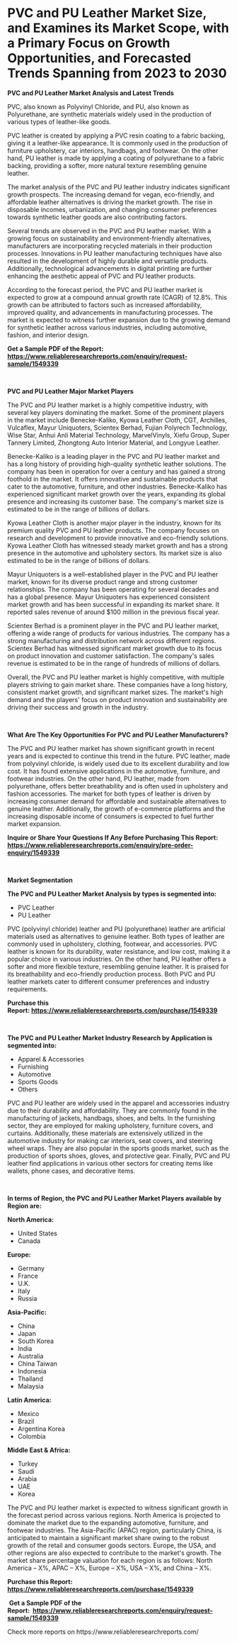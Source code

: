 <p><h1>PVC and PU Leather Market Size, and Examines its Market Scope, with a Primary Focus on Growth Opportunities, and Forecasted Trends Spanning from 2023 to 2030</h1></p><p><strong>PVC and PU Leather Market Analysis and Latest Trends</strong></p>
<p><p>PVC, also known as Polyvinyl Chloride, and PU, also known as Polyurethane, are synthetic materials widely used in the production of various types of leather-like goods. </p><p>PVC leather is created by applying a PVC resin coating to a fabric backing, giving it a leather-like appearance. It is commonly used in the production of furniture upholstery, car interiors, handbags, and footwear. On the other hand, PU leather is made by applying a coating of polyurethane to a fabric backing, providing a softer, more natural texture resembling genuine leather.</p><p>The market analysis of the PVC and PU leather industry indicates significant growth prospects. The increasing demand for vegan, eco-friendly, and affordable leather alternatives is driving the market growth. The rise in disposable incomes, urbanization, and changing consumer preferences towards synthetic leather goods are also contributing factors.</p><p>Several trends are observed in the PVC and PU leather market. With a growing focus on sustainability and environment-friendly alternatives, manufacturers are incorporating recycled materials in their production processes. Innovations in PU leather manufacturing techniques have also resulted in the development of highly durable and versatile products. Additionally, technological advancements in digital printing are further enhancing the aesthetic appeal of PVC and PU leather products.</p><p>According to the forecast period, the PVC and PU leather market is expected to grow at a compound annual growth rate (CAGR) of 12.8%. This growth can be attributed to factors such as increased affordability, improved quality, and advancements in manufacturing processes. The market is expected to witness further expansion due to the growing demand for synthetic leather across various industries, including automotive, fashion, and interior design.</p></p>
<p><strong>Get a Sample PDF of the Report:&nbsp; <a href="https://www.reliableresearchreports.com/enquiry/request-sample/1549339">https://www.reliableresearchreports.com/enquiry/request-sample/1549339</a></strong></p>
<p>&nbsp;</p>
<p><strong>PVC and PU Leather Major Market Players</strong></p>
<p><p>The PVC and PU leather market is a highly competitive industry, with several key players dominating the market. Some of the prominent players in the market include Benecke-Kaliko, Kyowa Leather Cloth, CGT, Archilles, Vulcaflex, Mayur Uniquoters, Scientex Berhad, Fujian Polyrech Technology, Wise Star, Anhui Anli Material Technology, MarvelVinyls, Xiefu Group, Super Tannery Limited, Zhongtong Auto Interior Material, and Longyue Leather.</p><p>Benecke-Kaliko is a leading player in the PVC and PU leather market and has a long history of providing high-quality synthetic leather solutions. The company has been in operation for over a century and has gained a strong foothold in the market. It offers innovative and sustainable products that cater to the automotive, furniture, and other industries. Benecke-Kaliko has experienced significant market growth over the years, expanding its global presence and increasing its customer base. The company's market size is estimated to be in the range of billions of dollars.</p><p>Kyowa Leather Cloth is another major player in the industry, known for its premium quality PVC and PU leather products. The company focuses on research and development to provide innovative and eco-friendly solutions. Kyowa Leather Cloth has witnessed steady market growth and has a strong presence in the automotive and upholstery sectors. Its market size is also estimated to be in the range of billions of dollars.</p><p>Mayur Uniquoters is a well-established player in the PVC and PU leather market, known for its diverse product range and strong customer relationships. The company has been operating for several decades and has a global presence. Mayur Uniquoters has experienced consistent market growth and has been successful in expanding its market share. It reported sales revenue of around $100 million in the previous fiscal year.</p><p>Scientex Berhad is a prominent player in the PVC and PU leather market, offering a wide range of products for various industries. The company has a strong manufacturing and distribution network across different regions. Scientex Berhad has witnessed significant market growth due to its focus on product innovation and customer satisfaction. The company's sales revenue is estimated to be in the range of hundreds of millions of dollars.</p><p>Overall, the PVC and PU leather market is highly competitive, with multiple players striving to gain market share. These companies have a long history, consistent market growth, and significant market sizes. The market's high demand and the players' focus on product innovation and sustainability are driving their success and growth in the industry.</p></p>
<p>&nbsp;</p>
<p><strong>What Are The Key Opportunities For PVC and PU Leather Manufacturers?</strong></p>
<p><p>The PVC and PU leather market has shown significant growth in recent years and is expected to continue this trend in the future. PVC leather, made from polyvinyl chloride, is widely used due to its excellent durability and low cost. It has found extensive applications in the automotive, furniture, and footwear industries. On the other hand, PU leather, made from polyurethane, offers better breathability and is often used in upholstery and fashion accessories. The market for both types of leather is driven by increasing consumer demand for affordable and sustainable alternatives to genuine leather. Additionally, the growth of e-commerce platforms and the increasing disposable income of consumers is expected to fuel further market expansion.</p></p>
<p><strong>Inquire or Share Your Questions If Any Before Purchasing This Report: <a href="https://www.reliableresearchreports.com/enquiry/pre-order-enquiry/1549339">https://www.reliableresearchreports.com/enquiry/pre-order-enquiry/1549339</a></strong></p>
<p>&nbsp;</p>
<p><strong>Market Segmentation</strong></p>
<p><strong>The PVC and PU Leather Market Analysis by types is segmented into:</strong></p>
<p><ul><li>PVC Leather</li><li>PU Leather</li></ul></p>
<p><p>PVC (polyvinyl chloride) leather and PU (polyurethane) leather are artificial materials used as alternatives to genuine leather. Both types of leather are commonly used in upholstery, clothing, footwear, and accessories. PVC leather is known for its durability, water resistance, and low cost, making it a popular choice in various industries. On the other hand, PU leather offers a softer and more flexible texture, resembling genuine leather. It is praised for its breathability and eco-friendly production process. Both PVC and PU leather markets cater to different consumer preferences and industry requirements.</p></p>
<p><strong>Purchase this Report:&nbsp;<a href="https://www.reliableresearchreports.com/purchase/1549339">https://www.reliableresearchreports.com/purchase/1549339</a></strong></p>
<p>&nbsp;</p>
<p><strong>The PVC and PU Leather Market Industry Research by Application is segmented into:</strong></p>
<p><ul><li>Apparel & Accessories</li><li>Furnishing</li><li>Automotive</li><li>Sports Goods</li><li>Others</li></ul></p>
<p><p>PVC and PU leather are widely used in the apparel and accessories industry due to their durability and affordability. They are commonly found in the manufacturing of jackets, handbags, shoes, and belts. In the furnishing sector, they are employed for making upholstery, furniture covers, and curtains. Additionally, these materials are extensively utilized in the automotive industry for making car interiors, seat covers, and steering wheel wraps. They are also popular in the sports goods market, such as the production of sports shoes, gloves, and protective gear. Finally, PVC and PU leather find applications in various other sectors for creating items like wallets, phone cases, and decorative items.</p></p>
<p>&nbsp;</p>
<p><strong>In terms of Region, the PVC and PU Leather Market Players available by Region are:</strong></p>
<p>
    <p> <strong> North America: </strong>
        <ul>
            <li>United States</li>
            <li>Canada</li>
        </ul>
        </p> 
    <p> <strong> Europe: </strong>
        <ul>
            <li>Germany</li>
            <li>France</li>
            <li>U.K.</li>
            <li>Italy</li>
            <li>Russia</li>
        </ul>
        </p> 
    <p> <strong> Asia-Pacific: </strong>
        <ul>
            <li>China</li>
            <li>Japan</li>
            <li>South Korea</li>
            <li>India</li>
            <li>Australia</li>
            <li>China Taiwan</li>
            <li>Indonesia</li>
            <li>Thailand</li>
            <li>Malaysia</li>
        </ul>
        </p> 
    <p> <strong> Latin America: </strong>
        <ul>
            <li>Mexico</li>
            <li>Brazil</li>
            <li>Argentina Korea</li>
            <li>Colombia</li>
        </ul>
        </p> 
    <p> <strong> Middle East & Africa: </strong>
        <ul>
            <li>Turkey</li>
            <li>Saudi</li>
            <li>Arabia</li>
            <li>UAE</li>
            <li>Korea</li>
        </ul>
    </p>
    </p>
<p><p>The PVC and PU leather market is expected to witness significant growth in the forecast period across various regions. North America is projected to dominate the market due to the expanding automotive, furniture, and footwear industries. The Asia-Pacific (APAC) region, particularly China, is anticipated to maintain a significant market share owing to the robust growth of the retail and consumer goods sectors. Europe, the USA, and other regions are also expected to contribute to the market's growth. The market share percentage valuation for each region is as follows: North America – X%, APAC – X%, Europe – X%, USA – X%, and China – X%.</p></p>
<p><strong>Purchase this Report: <a href="https://www.reliableresearchreports.com/purchase/1549339">https://www.reliableresearchreports.com/purchase/1549339</a></strong></p>
<p>&nbsp;<strong>Get a Sample PDF of the Report:&nbsp;&nbsp;<a href="https://www.reliableresearchreports.com/enquiry/request-sample/1549339">https://www.reliableresearchreports.com/enquiry/request-sample/1549339</a></strong></p>
<p><strong></strong></p>
<p>Check more reports on https://www.reliableresearchreports.com/</p>